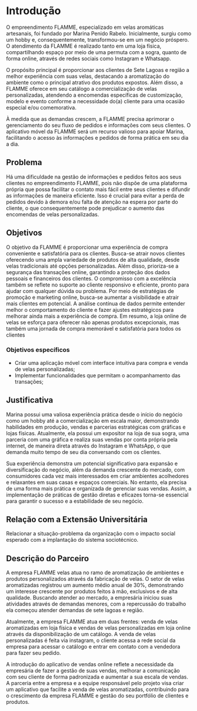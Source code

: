 # Introdução

O empreendimento FLAMME, especializado em velas aromáticas artesanais, foi fundado por Marina Penido Rabelo. Inicialmente, surgiu como um hobby e, consequentemente, transformou-se em um negócio próspero. O atendimento da FLAMME é realizado tanto em uma loja física, compartilhando espaço por meio de uma permuta com a sogra, quanto de forma online, através de redes sociais como Instagram e Whatsapp.

O propósito principal é proporcionar aos clientes de Sete Lagoas e região a melhor experiência com suas velas, destacando a aromatização do ambiente como o principal atrativo dos produtos expostos. Além disso, a FLAMME oferece em seu catálogo a comercialização de velas personalizadas, atendendo a encomendas específicas de customização, modelo e evento conforme a necessidade do(a) cliente para uma ocasião especial e/ou comemorativa.

À medida que as demandas crescem, a FLAMME precisa aprimorar o gerenciamento do seu fluxo de pedidos e informações com seus clientes. O aplicativo móvel da FLAMME será um recurso valioso para apoiar Marina, facilitando o acesso às informações e pedidos de forma prática em seu dia a dia.


## Problema

Há uma dificuldade na gestão de informações e pedidos feitos aos seus clientes no empreendimento FLAMME, pois não dispõe de uma plataforma própria que possa facilitar o contato mais fácil entre seus clientes e difundir as informações de maneira eficiente. Isso é crucial para evitar a perda de pedidos devido à demora e/ou falta de atenção na espera por parte do cliente, o que consequentemente pode prejudicar o aumento das encomendas de velas personalizadas.

## Objetivos

O objetivo da FLAMME é proporcionar uma experiência de compra conveniente e satisfatória para os clientes. Busca-se atrair novos clientes oferecendo uma ampla variedade de produtos de alta qualidade, desde velas tradicionais até opções personalizadas. Além disso, prioriza-se a segurança das transações online, garantindo a proteção dos dados pessoais e financeiros dos clientes. O compromisso com a excelência também se reflete no suporte ao cliente responsivo e eficiente, pronto para ajudar com qualquer dúvida ou problema. Por meio de estratégias de promoção e marketing online, busca-se aumentar a visibilidade e atrair mais clientes em potencial. A análise contínua de dados permite entender melhor o comportamento do cliente e fazer ajustes estratégicos para melhorar ainda mais a experiência de compra. Em resumo, a loja online de velas se esforça para oferecer não apenas produtos excepcionais, mas também uma jornada de compra memorável e satisfatória para todos os clientes

### Objetivos específicos

- Criar uma aplicação móvel com interface intuitiva para compra e venda de velas personalizadas;
- Implementar funcionalidades que permitam o acompanhamento das transações;


## Justificativa

Marina possui uma valiosa experiência prática desde o início do negócio como um hobby até a comercialização em escala maior, demonstrando habilidades em produção, vendas e parcerias estratégicas com gráficas e lojas físicas. Atualmente, ela possui um expositor na loja de sua sogra, uma parceria com uma gráfica e realiza suas vendas por conta própria pela internet, de maneira direta através do Instagram e WhatsApp, o que demanda muito tempo de seu dia conversando com os clientes.

Sua experiência demonstra um potencial significativo para expansão e diversificação do negócio, além da demanda crescente do mercado, com consumidores cada vez mais interessados em criar ambientes acolhedores e relaxantes em suas casas e espaços comerciais. No entanto, ela precisa de uma forma mais prática e organizada de gerenciar suas vendas. Assim, a implementação de práticas de gestão diretas e eficazes torna-se essencial para garantir o sucesso e a estabilidade de seu negócio.

## Relação com a Extensão Universitária

Relacionar a situação-problema da organização com o impacto social esperado com a implantação do sistema sociotécnico.

## Descrição do Parceiro

A empresa FLAMME velas atua no ramo de aromatização de ambientes e produtos personalizados através da fabricação de velas. O setor de velas aromatizadas registrou um aumento médio anual de 30%, demonstrando um interesse crescente por produtos feitos à mão, exclusivos e de alta qualidade. Buscando atender ao mercado, a empresária iniciou suas atividades através de demandas menores, com a repercussão do trabalho ela começou atender demandas de sete lagoas e região.

Atualmente, a empresa FLAMME atua em duas frentes: venda de velas aromatizadas em loja física e vendas de velas personalizadas em loja online através da disponibilização de um catálogo. A venda de velas personalizadas é feita via instagram, o cliente acessa a rede social da empresa para acessar o catálogo e entrar em contato com a vendedora para fazer seu pedido.

A introdução do aplicativo de vendas online reflete a necessidade da empresária de fazer a gestão de suas vendas, melhorar  a comunicação com seu cliente de forma padronizada e aumentar a sua escala de vendas. A parceria entre a empresa e a equipe responsável pelo projeto visa criar um aplicativo que facilite a venda de velas aromatizadas, contribuindo para o crescimento da empresa FLAMME e gestão do seu portfólio de clientes e produtos.
